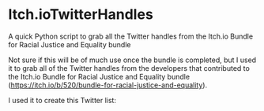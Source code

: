 # Itch.ioTwitterHandles
A quick Python script to grab all the Twitter handles from the Itch.io Bundle for Racial Justice and Equality bundle

Not sure if this will be of much use once the bundle is completed, but I used it to grab all of the Twitter handles from the developers that contributed to the Itch.io Bundle for Racial Justice and Equality bundle (https://itch.io/b/520/bundle-for-racial-justice-and-equality).

I used it to create this Twitter list: 
